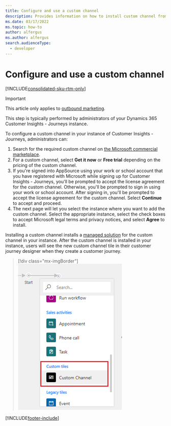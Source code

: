 ```yaml
---
title: Configure and use a custom channel
description: Provides information on how to install custom channel from AppSource to your Dynamics 365 Customer Insights - Journeys instance.
ms.date: 03/17/2022
ms.topic: how-to
author: alfergus
ms.author: alfergus
search.audienceType: 
  - developer
---
```


# Configure and use a custom channel

[!INCLUDE[consolidated-sku-rtm-only](.././includes/consolidated-sku-rtm-only.md)]

> [!IMPORTANT]
> This article only applies to [outbound marketing](/dynamics365/marketing/user-guide).

This step is typically performed by administrators of your Dynamics 365 Customer Insights - Journeys instance.

To configure a custom channel in your instance of Customer Insights - Journeys, administrators can:

1. Search for the required custom channel on [the Microsoft commercial marketplace](https://appsource.microsoft.com).
2. For a custom channel, select **Get it now** or **Free trial** depending on the pricing of the custom channel.
3. If you're signed into AppSource using your work or school account that you have registered with Microsoft while signing up for Customer Insights - Journeys, you'll be prompted to accept the license agreement for the custom channel. Otherwise, you'll be prompted to sign in using your work or school account. After signing in, you'll be prompted to accept the license agreement for the custom channel. Select **Continue** to accept and proceed.
4. The next page will let you select the instance where you want to add the custom channel. Select the appropriate instance, select the check boxes to accept Microsoft legal terms and privacy notices, and select **Agree** to install.

Installing a custom channel installs a [managed solution](/powerapps/developer/common-data-service/introduction-solutions#managed-and-unmanaged-solutions) for the custom channel in your instance. After the custom channel is installed in your instance, users will see the new custom channel tile in their customer journey designer when they create a customer journey.

> [!div class="mx-imgBorder"]
> ![Custom Content tiles.](../media/marketing-custom-channel-tile2.png "Custom Content tiles")

[!INCLUDE[footer-include](.././includes/footer-banner.md)]
